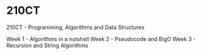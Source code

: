 # 210CT
210CT - Programming, Algorithms and Data Structures

Week 1 - Algorithms in a nutshell
Week 2 - Pseudocode and BigO
Week 3 - Recursion and String Algorithms
